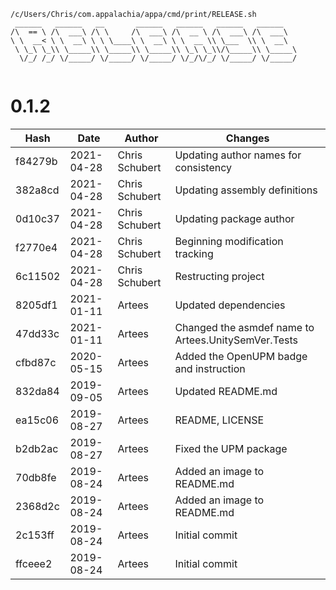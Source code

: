 ```
/c/Users/Chris/com.appalachia/appa/cmd/print/RELEASE.sh
 ______   ______   __       ______   ______   ______   ______    
/\  == \ /\  ___\ /\ \     /\  ___\ /\  __ \ /\  ___\ /\  ___\   
\ \  __< \ \  __\ \ \ \____\ \  __\ \ \  __ \\ \___  \\ \  __\   
 \ \_\ \_\\ \_____\\ \_____\\ \_____\\ \_\ \_\\/\_____\\ \_____\ 
  \/_/ /_/ \/_____/ \/_____/ \/_____/ \/_/\/_/ \/_____/ \/_____/ 
                                                                 
```


# 0.1.2
| Hash | Date | Author | Changes |
|------|------|--------|---------|
| f84279b | 2021-04-28 | Chris Schubert | Updating author names for consistency |
| 382a8cd | 2021-04-28 | Chris Schubert | Updating assembly definitions |
| 0d10c37 | 2021-04-28 | Chris Schubert | Updating package author |
| f2770e4 | 2021-04-28 | Chris Schubert | Beginning modification tracking |
| 6c11502 | 2021-04-28 | Chris Schubert | Restructing project |
| 8205df1 | 2021-01-11 | Artees | Updated dependencies |
| 47dd33c | 2021-01-11 | Artees | Changed the asmdef name to Artees.UnitySemVer.Tests |
| cfbd87c | 2020-05-15 | Artees | Added the OpenUPM badge and instruction |
| 832da84 | 2019-09-05 | Artees | Updated README.md |
| ea15c06 | 2019-08-27 | Artees | README, LICENSE |
| b2db2ac | 2019-08-27 | Artees | Fixed the UPM package |
| 70db8fe | 2019-08-24 | Artees | Added an image to README.md |
| 2368d2c | 2019-08-24 | Artees | Added an image to README.md |
| 2c153ff | 2019-08-24 | Artees | Initial commit |
| ffceee2 | 2019-08-24 | Artees | Initial commit |

